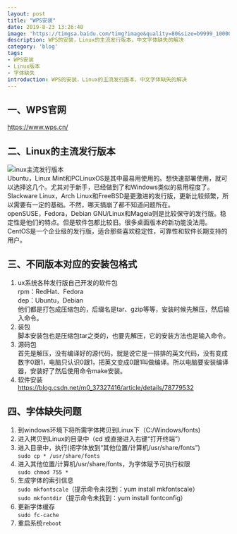 ```yaml
---
layout: post
title: "WPS安装"
date: 2019-8-23 13:26:40
image: 'https://timgsa.baidu.com/timg?image&quality=80&size=b9999_10000&sec=1566812704655&di=aad9d84e522b5302c44ed66ed4c90041&imgtype=0&src=http%3A%2F%2Fn1.cmsfile.pg0.cn%2Fgroup4%2FM00%2F48%2FDA%2FCgpBUVk1Pe2AcBaiAAC37FIp9E0749.jpg%3Fenable%3D%26w%3D550%26h%3D312%26cut%3D'
description: WPS的安装，Linux的主流发行版本，中文字体缺失的解决
category: 'blog'
tags:
- WPS安装
- Linux版本
- 字体缺失
introduction: WPS的安装，Linux的主流发行版本，中文字体缺失的解决
---
```


## 一、WPS官网
https://www.wps.cn/  

## 二、Linux的主流发行版本
![inux主流发行版本](/图片/Linux主流发行版本.png)  
Ubuntu，Linux Mint和PCLinuxOS是其中最易用使用的。想快速部署使用，就可以选择这几个。尤其对于新手，已经做到了和Windows类似的易用程度了。  
Slackware Linux，Arch Linux和FreeBSD是更激进的发行版，更新比较频繁，所以需要有一定的基础。不然，哪天搞崩了都不知道问题所在。  
openSUSE，Fedora，Debian GNU/Linux和Mageia则是比较保守的发行版。稳定性是他们的特点。但是软件包都比较旧。很多桌面版本的新功能没法用。  
CentOS是一个企业级的发行版，适合那些喜欢稳定性，可靠性和软件长期支持的用户。  

## 三、不同版本对应的安装包格式
1. ux系统各种发行版自己开发的软件包  
rpm：RedHat、Fedora  
dep：Ubuntu，Debian  
他们都是打包成压缩包的，后缀名是tar、gzip等等，安装时候先解压，然后输入命令。  
2. 装包  
脚本安装包也是压缩包tar之类的，也要先解压，它的安装方法也是输入命令。  
3. 源码包  
首先是解压，没有编译好的源代码，就是说它是一排排的英文代码，没有变成数字0跟1，电脑只认识0跟1，把英文变成0跟1叫做编译。所以电脑要安装编译器，安装好了然后使用命令make安装。  
4. 软件安装  
https://blog.csdn.net/m0_37327416/article/details/78779532  


## 四、字体缺失问题
1. 到windows环境下将所需字体拷贝到Linux下（C:/Windows/fonts)  
2. 进入拷贝到Linux的目录中（cd 或直接进入右键“打开终端”）  
3. 进入目录中，执行(把字体放到“其他位置/计算机/usr/share/fonts”)  
`sudo cp * /usr/share/fonts`  
4. 进入其他位置/计算机/usr/share/fonts，为字体赋予可执行权限  
`sudo chmod 755 *`  
5. 生成字体的索引信息  
`sudo mkfontscale`（提示命令未找到：yum install mkfontscale）  
`sudo mkfontdir`（提示命令未找到：yum install fontconfig）  
6. 更新字体缓存  
`sudo fc-cache`  
7. 重启系统`reboot`  








